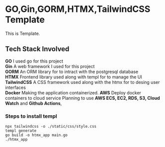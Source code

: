 # GO,Gin,GORM,HTMX,TailwindCSS Template


This is Template.

## Tech Stack Involved

**GO** I used go for this project <br/>
**Gin** A web framework I used for this project <br/>
**GORM** An ORM library for to intract with the postgresql database <br/>
**HTMX** Frontend library used along with templ for to manage the UI <br/>
**TailwindCSS** A CSS framework used along with the htmx for to desing user interfaces <br/>
**Docker** Making the application containerized.
**AWS** Deploy docker containers to cloud service Planning to use __AWS ECS, EC2, RDS, S3, Cloud Watch__ and __Github Actions__, 

### Steps to install templ 

```console
npx tailwindcss -o ./static/css/style.css
templ generate
go build -o htmx_app main.go
./htmx_app
```
